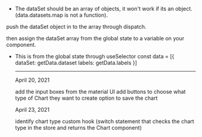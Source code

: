 - The dataSet should be an array of objects, it won't work if its an object. (data.datasets.map is not a function).

push the dataSet object in to the array through dispatch.

then assign the dataSet array from the global state to a variable on your component.

- This is from the global state through useSelector
  const data = [{
  dataSet: getData.dataset
  labels: getData.labels
  }]

  ***

  April 20, 2021

  add the input boxes from the material UI
  add buttons to choose what type of Chart they want to create
  option to save the chart

  April 23, 2021

  identify chart type custom hook (switch statement that checks the chart type in the store and returns the Chart component)
